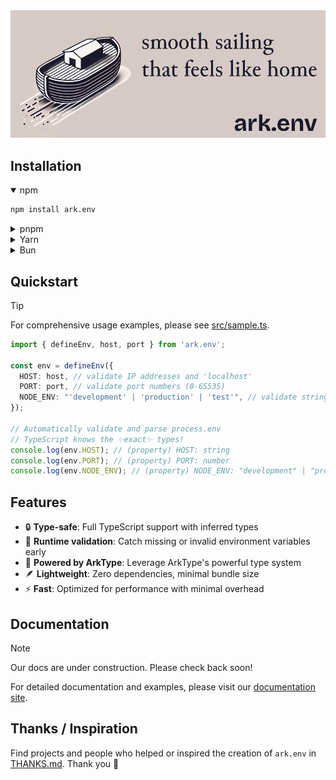 <img src="assets/banner.png" alt="ark.env">

## Installation

<details open>
<summary>npm</summary>

```sh
npm install ark.env
```
</details>

<details>
<summary>pnpm</summary>

```sh
pnpm add ark.env
```
</details>

<details>
<summary>Yarn</summary>

```sh
yarn add ark.env
```
</details>

<details>
<summary>Bun</summary>

```sh
bun add ark.env
```
</details>

## Quickstart

> [!TIP]
> For comprehensive usage examples, please see [src/sample.ts](./src/sample.ts).

```ts
import { defineEnv, host, port } from 'ark.env';

const env = defineEnv({
  HOST: host, // validate IP addresses and 'localhost'
  PORT: port, // validate port numbers (0-65535)
  NODE_ENV: "'development' | 'production' | 'test'", // validate string union
});

// Automatically validate and parse process.env
// TypeScript knows the ✨exact✨ types!
console.log(env.HOST); // (property) HOST: string
console.log(env.PORT); // (property) PORT: number
console.log(env.NODE_ENV); // (property) NODE_ENV: "development" | "production" | "test"
```

## Features

- 🔒 **Type-safe**: Full TypeScript support with inferred types
- 🚀 **Runtime validation**: Catch missing or invalid environment variables early
- 💪 **Powered by ArkType**: Leverage ArkType's powerful type system
- 🪶 **Lightweight**: Zero dependencies, minimal bundle size
- ⚡ **Fast**: Optimized for performance with minimal overhead

## Documentation

> [!NOTE]
> Our docs are under construction. Please check back soon!

For detailed documentation and examples, please visit our [documentation site](https://http.cat/503).

## Thanks / Inspiration

Find projects and people who helped or inspired the creation of `ark.env` in [THANKS.md](./THANKS.md). Thank you 🙏
